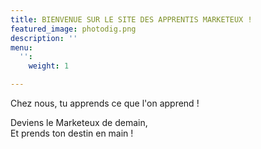 ```yaml
---
title: BIENVENUE SUR LE SITE DES APPRENTIS MARKETEUX !
featured_image: photodig.png
description: ''
menu:
  '':
    weight: 1

---
```

Chez nous, tu apprends ce que l'on apprend !

Deviens le Marketeux de demain,  
Et prends ton destin en main !